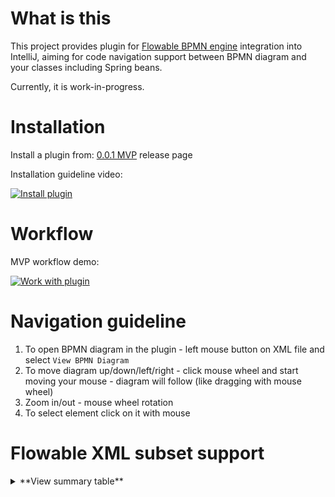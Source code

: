 # What is this

This project provides plugin for [Flowable BPMN engine](https://github.com/flowable/flowable-engine) integration into IntelliJ,
aiming for code navigation support between BPMN diagram and your classes including Spring beans.

Currently, it is work-in-progress.

# Installation

Install a plugin from:
[0.0.1 MVP](https://github.com/valb3r/flowable-bpmn-intellij-plugin/releases/tag/0.0.1-alpha) release page

Installation guideline video:

[![Install plugin](https://img.youtube.com/vi/tfSAEMSIrqA/0.jpg)](https://www.youtube.com/watch?v=tfSAEMSIrqA)


# Workflow

MVP workflow demo:

[![Work with plugin](https://img.youtube.com/vi/9DkhMtDXf44/0.jpg)](https://www.youtube.com/watch?v=9DkhMtDXf44)


# Navigation guideline

1. To open BPMN diagram in the plugin - left mouse button on XML file and select `View BPMN Diagram`
1. To move diagram up/down/left/right - click mouse wheel and start moving your mouse - diagram will follow 
(like dragging with mouse wheel)
1. Zoom in/out - mouse wheel rotation
1. To select element click on it with mouse


# Flowable XML subset support

<details><summary>**View summary table**</summary>


|            XML element           | Supported |
|:--------------------------------:|:---------:|
|          adHocSubProcess         |           |
|            association           |           |
|           boundaryEvent          |           |
|        bpmndi:BPMNDiagram        |     Y     |
|          bpmndi:BPMNEdge         |     Y     |
|         bpmndi:BPMNPlane         |     Y     |
|         bpmndi:BPMNShape         |     Y     |
|         businessRuleTask         |           |
|           callActivity           |     Y     |
|       cancelEventDefinition      |           |
|     compensateEventDefinition    |           |
|        completionCondition       |           |
|             condition            |           |
|    conditionalEventDefinition    |           |
|        conditionExpression       |     Y     |
|            dataObject            |           |
|            definitions           |           |
|           documentation          |     Y     |
|             endEvent             |     Y     |
|       errorEventDefinition       |           |
|     escalationEventDefinition    |           |
|         eventBasedGateway        |           |
|         exclusiveGateway         |     Y     |
|         extensionElements        |           |
|      flowable:eventListener      |           |
|    flowable:executionListener    |           |
|          flowable:field          |           |
|            flowable:in           |           |
|           flowable:out           |           |
|          flowable:string         |           |
|          flowable:value          |           |
|         inclusiveGateway         |           |
|      intermediateCatchEvent      |           |
|      intermediateThrowEvent      |           |
|          loopCardinality         |           |
|              message             |           |
|      messageEventDefinition      |           |
| multiInstanceLoopCharacteristics |           |
|           omgdc:Bounds           |     Y     |
|          omgdi:waypoint          |     Y     |
|          parallelGateway         |           |
|              process             |           |
|            receiveTask           |           |
|              script              |           |
|            scriptTask            |           |
|           sequenceFlow           |     Y     |
|            serviceTask           |     Y     |
|       signalEventDefinition      |           |
|            startEvent            |     Y     |
|            subProcess            |           |
|     terminateEventDefinition     |           |
|               text               |           |
|          textAnnotation          |           |
|             timeDate             |           |
|       timerEventDefinition       |           |
|            transaction           |           |
|             userTask             |           |

</details>